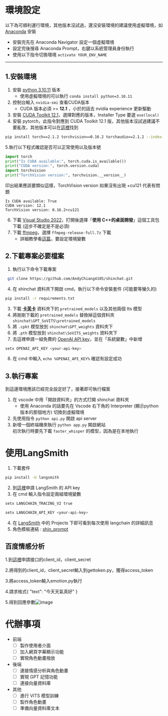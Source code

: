 # 環境設定
以下為可順利運行環境，其他版本沒試過，還沒安裝環境的建議使用虛擬環境，如 [Anaconda](https://www.anaconda.com/download) 安裝
  - 安裝完先在 Anaconda Navigator 設定一個虛擬環境
  - 設定完後搜尋 Anaconda Prompt，右鍵以系統管理員身份執行
  - 使用以下指令切換環境 `activate YOUR_ENV_NAME`
---
## 1.安裝環境
1. 安裝 [python 3.10.11](https://www.python.org/downloads/release/python-31011/) 版本 
    - 使用虛擬環境的可以執行 `conda install python=3.10.11` 
2. 控制台輸入 `nvidia-smi` 查看CUDA版本
    - CUDA 版本必須 >= **12.1** ，小於的話去 nvidia experience 更新驅動
3. 安裝 [CUDA Toolkit 12.1](https://developer.nvidia.com/cuda-12-1-0-download-archive?target_os=Windows&target_arch=x86_64&target_version=11&target_type=exe_local)，選擇對應的版本，Installer Type 要選 `exe(local)`
4. 安裝 pytorch，此指令對應到 CUDA Toolkit 12.1 版，其他版本沒試過建議不要亂改，其他版本可以在[這裡](https://pytorch.org/get-started/previous-versions/)找到
```bash
pip install torch==2.1.2 torchvision==0.16.2 torchaudio==2.1.2 --index-url https://download.pytorch.org/whl/cu121
```
5.執行以下程式確認是否可以正常使用以及版本號
```python
import torch
print("Is CUDA available:", torch.cuda.is_available())
print("CUDA version:", torch.version.cuda)
import torchvision
print("TorchVision version:", torchvision.__version__)
```
印出結果應該要類似這樣，TorchVision version 如果沒有出現 +cu121 代表有問題
```
Is CUDA available: True
CUDA version: 12.1
TorchVision version: 0.16.2+cu121
```
6. 下載 [Visual Studio 2022](https://visualstudio.microsoft.com/zh-hant/)，打開後選擇「**使用 C++的桌面開發**」這個工具包下載 (這步不確定是不是必須)
7. 下載 [ffmpeg](https://www.gyan.dev/ffmpeg/builds/#release-builds)，選擇 `ffmpeg-release-full.7z` 下載
    - 詳細教學看[這篇](https://vocus.cc/article/64701a2cfd897800014daed0)，要設定環境變數

 ## 2.下載專案必要檔案
 1. 執行以下命令下載專案
```bash
 git clone https://github.com/AndyChiang4105/shinchat.git
```
 4. 在 shinchat 資料夾下開啟 cmd，執行以下命令安裝套件 (可能要等蠻久的)
```bash
pip install -r requirements.txt
```
3. 下載 [**卡芙卡**](https://soochowmss-my.sharepoint.com/personal/10156215_mss_scu_edu_tw/_layouts/15/onedrive.aspx?id=%2Fpersonal%2F10156215%5Fmss%5Fscu%5Fedu%5Ftw%2FDocuments%2F%E8%A0%9F%E7%AD%86%E5%B0%8F%E6%96%B0&ga=1) 資料夾下的 `pretrained_models` 以及其他兩個 tts 模型
4. 將剛剛下載的 `pretrained_models` 替換掉這個資料夾 `shinchat\GPT_SoVITS\pretrained_models`
5. 將 `.cpkt` 模型放到 `shinchat\GPT_weights` 資料夾下
6. 將 `.pth` 模型放到 `shinchat\SoVITS_weights` 資料夾下
7. 去這裡申請一組免費的 [OpenAI API key](https://github.com/chatanywhere/GPT_API_free)，並在「系統變數」中新增
```bash
setx OPENAI_API_KEY <your-api-key>
```
8. 在 cmd 中輸入 `echo %OPENAI_API_KEY%` 確認有設定成功

## 3.執行專案
到這邊環境應該已經完全設定好了，接著即可執行檔案
1. 在 vscode 中用「開啟資料夾」的方式打開 shinchat 資料夾
    - 使用 Anaconda 的話要先在 Vscode 右下角的 Interpreter (顯示python版本的那個地方) 切換到虛擬環境
2. 先使用指令 `python api.py` 開啟 api server
3. 新增一個終端機來執行 `python app.py` 開啟網站  
初次執行時要先下載 `faster_whisper` 的模型，因為是在本地執行

# 使用LangSmith
1. 下載套件
```bash
pip install -U langsmith
```
2. 到[這裡](https://smith.langchain.com/settings)申請 LangSmith 的 API key
3. 在 cmd 輸入指令設定兩組環境變數
```bash
setx LANGCHAIN_TRACING_V2 true
```
```bash
setx LANGCHAIN_API_KEY <your-api-key>
```
4. 在 [LangSmith](https://smith.langchain.com/) 中的 Projects 下即可看到每次使用 langchain 的詳細訊息
5. 角色模板連結 : [shin_prompt](https://smith.langchain.com/hub/shinchat/shin_prompt)

## 百度情感分析

1.到[這裡](https://ai.baidu.com/tech/nlp_apply/sentiment_classify)申請接口的client_id，client_secret

2.將得到的client_id，client_secret輸入到gettoken.py，獲得access_token

3.將access_token輸入emotion.py執行

4.請求格式{
          "text": "今天天氣真好"
          }
          
5.得到回應參數![image](https://github.com/AndyChiang4105/shinchat/assets/147487437/0f7451fc-7962-4203-8398-b41cf5413e70)

# 代辦事項
- 前端
  - [ ] 製作使用者介面
  - [ ] 加入網頁字幕顯示功能
  - [ ] 實現角色動畫撥放
- 後端
  - [ ] 連接情感分析與角色動畫
  - [ ] 實現 GPT 記憶功能
  - [ ] 連接向量資料庫
- 其他
  - [ ] 進行 VITS 模型訓練
  - [ ] 製作角色動畫
  - [ ] 準備向量資料庫文本
